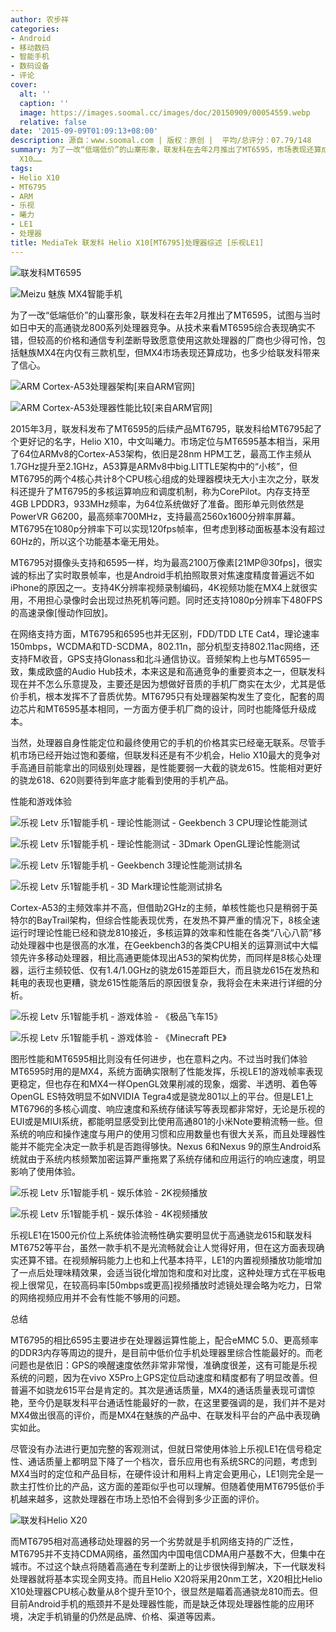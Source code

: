 ```yaml
---
author: 农步祥
categories:
- Android
- 移动数码
- 智能手机
- 数码设备
- 评论
cover:
  alt: ''
  caption: ''
  image: https://images.soomal.cc/images/doc/20150909/00054559.webp
  relative: false
date: '2015-09-09T01:09:13+08:00'
description: 源自：www.soomal.com | 版权：原创 |  平均/总评分：07.79/148
summary: 为了一改“低端低价”的山寨形象，联发科在去年2月推出了MT6595，市场表现还算成功，也多少给联发科带来了信心。2015年3月，联发科发布了MT6595的后续产品MT6795，市场定位基本相当，还给MT6795配了个时髦点的名字，Helio
  X10……
tags:
- Helio X10
- MT6795
- ARM
- 乐视
- 曦力
- LE1
- 处理器
title: MediaTek 联发科 Helio X10[MT6795]处理器综述 [乐视LE1]
---
```


![联发科MT6595](https://images.soomal.cc/images/doc/20141029/00047054_01.webp)



![Meizu 魅族 MX4智能手机](https://images.soomal.cc/images/doc/20140909/00045750_01.webp)



为了一改“低端低价”的山寨形象，联发科在去年2月推出了MT6595，试图与当时如日中天的高通骁龙800系列处理器竞争。从技术来看MT6595综合表现确实不错，但较高的价格和通信专利垄断导致愿意使用这款处理器的厂商也少得可怜，包括魅族MX4在内仅有三款机型，但MX4市场表现还算成功，也多少给联发科带来了信心。



![ARM Cortex-A53处理器架构[来自ARM官网]](https://images.soomal.cc/images/doc/20150112/00048694_01.webp)



![ARM Cortex-A53处理器性能比较[来自ARM官网]](https://images.soomal.cc/images/doc/20150112/00048695_01.webp)



2015年3月，联发科发布了MT6595的后续产品MT6795，联发科给MT6795起了个更好记的名字，Helio X10，中文叫曦力。市场定位与MT6595基本相当，采用了64位ARMv8的Cortex-A53架构，依旧是28nm HPM工艺，最高工作主频从1.7GHz提升至2.1GHz，A53算是ARMv8中big.LITTLE架构中的“小核”，但MT6795的两个4核心共计8个CPU核心组成的处理器模块无大小主次之分，联发科还提升了MT6795的多核运算响应和调度机制，称为CorePilot。内存支持至4GB LPDDR3，933MHz频率，为64位系统做好了准备。图形单元则依然是PowerVR G6200，最高频率700MHz，支持最高2560x1600分辨率屏幕。MT6795在1080p分辨率下可以实现120fps帧率，但考虑到移动面板基本没有超过60Hz的，所以这个功能基本毫无用处。



MT6795对摄像头支持和6595一样，均为最高2100万像素[21MP@30fps]，很实诚的标出了实时取景帧率，也是Android手机拍照取景对焦速度精度普遍远不如iPhone的原因之一。支持4K分辨率视频录制编码，4K视频功能在MX4上就很实用，不用担心录像时会出现过热死机等问题。同时还支持1080p分辨率下480FPS的高速录像[慢动作回放]。



在网络支持方面，MT6795和6595也并无区别，FDD/TDD LTE Cat4，理论速率150mbps，WCDMA和TD-SCDMA，802.11n，部分机型支持802.11ac网络，还支持FM收音，GPS支持Glonass和北斗通信协议。音频架构上也与MT6595一致，集成欧盛的Audio Hub技术，本来这是和高通竞争的重要资本之一，但联发科现在并不怎么乐意提及，主要还是因为想做好音质的手机厂商实在太少，尤其是低价手机，根本发挥不了音质优势。MT6795只有处理器架构发生了变化，配套的周边芯片和MT6595基本相同，一方面方便手机厂商的设计，同时也能降低升级成本。



当然，处理器自身性能定位和最终使用它的手机的价格其实已经毫无联系。尽管手机市场已经开始过饱和萎缩，但联发科还是有不少机会，Helio X10最大的竞争对手高通目前能拿出的同级别处理器，是性能要弱一大截的骁龙615。性能相对更好的骁龙618、620则要待到年底才能看到使用的手机产品。



性能和游戏体验



![乐视 Letv 乐1智能手机 - 理论性能测试 - Geekbench 3 CPU理论性能测试](https://images.soomal.cc/images/doc/20150909/00054551_01.webp)



![乐视 Letv 乐1智能手机 - 理论性能测试 - 3Dmark OpenGL理论性能测试](https://images.soomal.cc/images/doc/20150909/00054552_01.webp)



![乐视 Letv 乐1智能手机 - Geekbench 3理论性能测试排名](https://images.soomal.cc/images/doc/20150909/00054553_01.webp)



![乐视 Letv 乐1智能手机 - 3D Mark理论性能测试排名](https://images.soomal.cc/images/doc/20150909/00054554_01.webp)



Cortex-A53的主频效率并不高，但借助2GHz的主频，单核性能也只是稍弱于英特尔的BayTrail架构，但综合性能表现优秀，在发热不算严重的情况下，8核全速运行时理论性能已经和骁龙810接近，多核运算的效率和性能在各类“八心八箭”移动处理器中也是很高的水准，在Geekbench3的各类CPU相关的运算测试中大幅领先许多移动处理器，相比高通更能体现出A53的架构优势，而同样是8核心处理器，运行主频较低、仅有1.4/1.0GHz的骁龙615差距巨大，而且骁龙615在发热和耗电的表现也更糟，骁龙615性能落后的原因很复杂，我将会在未来进行详细的分析。



![乐视 Letv 乐1智能手机 - 游戏体验 - 《极品飞车15》](https://images.soomal.cc/images/doc/20150909/00054555_01.webp)



![乐视 Letv 乐1智能手机 - 游戏体验 - 《Minecraft PE》](https://images.soomal.cc/images/doc/20150909/00054556_01.webp)



图形性能和MT6595相比则没有任何进步，也在意料之内。不过当时我们体验MT6595时用的是MX4，系统方面确实限制了性能发挥，乐视LE1的游戏帧率表现更稳定，但也存在和MX4一样OpenGL效果削减的现象，烟雾、半透明、着色等OpenGL ES特效明显不如NVIDIA Tegra4或是骁龙801以上的平台。但是LE1上MT6796的多核心调度、响应速度和系统存储读写等表现都非常好，无论是乐视的EUI或是MIUI系统，都能明显感受到比使用高通801的小米Note要稍流畅一些。但系统的响应和操作速度与用户的使用习惯和应用数量也有很大关系，而且处理器性能并不能完全决定一款手机是否跑得够快。Nexus 6和Nexus 9的原生Android系统就由于系统内核频繁加密运算严重拖累了系统存储和应用运行的响应速度，明显影响了使用体验。



![乐视 Letv 乐1智能手机 - 娱乐体验 - 2K视频播放](https://images.soomal.cc/images/doc/20150909/00054557_01.webp)



![乐视 Letv 乐1智能手机 - 娱乐体验 - 4K视频播放](https://images.soomal.cc/images/doc/20150909/00054558_01.webp)



乐视LE1在1500元价位上系统体验流畅性确实要明显优于高通骁龙615和联发科MT6752等平台，虽然一款手机不是光流畅就会让人觉得好用，但在这方面表现确实还算不错。在视频解码能力上也和上代基本持平，LE1的内置视频播放功能增加了一点后处理味精效果，会适当锐化增加饱和度和对比度，这种处理方式在平板电视上很常见，在较高码率[50mbps或更高]视频播放时滤镜处理会略为吃力，日常的网络视频应用并不会有性能不够用的问题。



总结



MT6795的相比6595主要进步在处理器运算性能上，配合eMMC 5.0、更高频率的DDR3内存等周边的提升，是目前中低价位手机处理器里综合性能最好的。而老问题也是依旧：GPS的唤醒速度依然非常非常慢，准确度很差，这有可能是乐视系统的问题，因为在vivo X5Pro上GPS定位启动速度和精度都有了明显改善。但普遍不如骁龙615平台是肯定的。其次是通话质量，MX4的通话质量表现可谓惊艳，至今仍是联发科平台通话性能最好的一款，在这里要强调的是，我们并不是对MX4做出很高的评价，而是MX4在魅族的产品中、在联发科平台的产品中表现确实如此。



尽管没有办法进行更加完整的客观测试，但就日常使用体验上乐视LE1在信号稳定性、通话质量上都明显下降了一个档次，音乐应用也有系统SRC的问题，考虑到MX4当时的定位和产品目标，在硬件设计和用料上肯定会更用心，LE1则完全是一款主打性价比的产品，这方面的差距似乎也可以理解。但随着使用MT6795低价手机越来越多，这款处理器在市场上恐怕不会得到多少正面的评价。



![联发科Helio X20](https://images.soomal.cc/images/doc/20150909/00054560.webp)



而MT6795相对高通移动处理器的另一个劣势就是手机网络支持的广泛性，MT6795并不支持CDMA网络，虽然国内中国电信CDMA用户基数不大，但集中在城市。不过这个缺点将随着高通在专利垄断上的让步很快得到解决，下一代联发科处理器就将基本实现全网支持。而且Helio X20将采用20nm工艺，X20相比Helio X10处理器CPU核心数量从8个提升至10个，很显然是瞄着高通骁龙810而去。但目前Android手机的瓶颈并不是处理器性能，而是缺乏体现处理器性能的应用环境，决定手机销量的仍然是品牌、价格、渠道等因素。